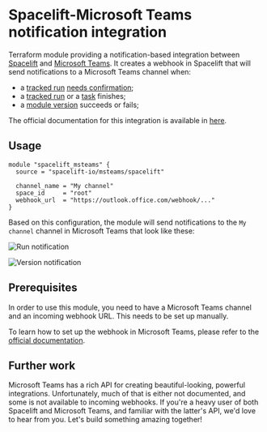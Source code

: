 # Spacelift-Microsoft Teams notification integration

Terraform module providing a notification-based integration between [Spacelift](https://spacelift.io) and [Microsoft Teams](https://www.microsoft.com/en-us/microsoft-teams/group-chat-software). It creates a webhook in Spacelift that will send notifications to a Microsoft Teams channel when:

- a [tracked run](https://docs.spacelift.io/concepts/run/tracked) [needs confirmation](https://docs.spacelift.io/concepts/run/tracked#unconfirmed);
- a [tracked run](https://docs.spacelift.io/concepts/run/tracked) or a [task](https://docs.spacelift.io/concepts/run/task) finishes;
- a [module version](https://docs.spacelift.io/vendors/terraform/module-registry#versions) succeeds or fails;

The official documentation for this integration is available in [here](https://docs.spacelift.io/integrations/chatops/msteams).

## Usage

```hcl
module "spacelift_msteams" {
  source = "spacelift-io/msteams/spacelift"

  channel_name = "My channel"
  space_id     = "root"
  webhook_url  = "https://outlook.office.com/webhook/..."
}
```

Based on this configuration, the module will send notifications to the `My channel` channel in Microsoft Teams that look like these:

![Run notification](TODO)

![Version notification](TODO)

## Prerequisites

In order to use this module, you need to have a Microsoft Teams channel and an incoming webhook URL. This needs to be set up manually.

To learn how to set up the webhook in Microsoft Teams, please refer to the [official documentation](https://docs.microsoft.com/en-us/microsoftteams/platform/webhooks-and-connectors/how-to/add-incoming-webhook).

## Further work

Microsoft Teams has a rich API for creating beautiful-looking, powerful integrations. Unfortunately, much of that is either not documented, and some is not available to incoming webhooks. If you're a heavy user of both Spacelift and Microsoft Teams, and familiar with the latter's API, we'd love to hear from you. Let's build something amazing together!
